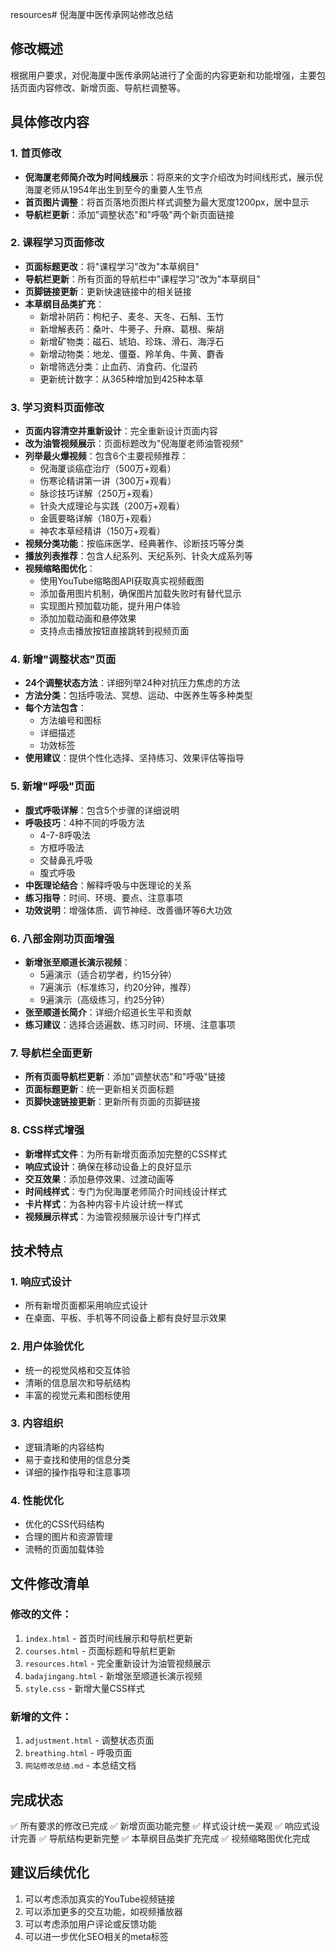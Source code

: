resources# 倪海厦中医传承网站修改总结

## 修改概述
根据用户要求，对倪海厦中医传承网站进行了全面的内容更新和功能增强，主要包括页面内容修改、新增页面、导航栏调整等。

## 具体修改内容

### 1. 首页修改
- **倪海厦老师简介改为时间线展示**：将原来的文字介绍改为时间线形式，展示倪海厦老师从1954年出生到至今的重要人生节点
- **首页图片调整**：将首页落地页图片样式调整为最大宽度1200px，居中显示
- **导航栏更新**：添加"调整状态"和"呼吸"两个新页面链接

### 2. 课程学习页面修改
- **页面标题更改**：将"课程学习"改为"本草纲目"
- **导航栏更新**：所有页面的导航栏中"课程学习"改为"本草纲目"
- **页脚链接更新**：更新快速链接中的相关链接
- **本草纲目品类扩充**：
  - 新增补阴药：枸杞子、麦冬、天冬、石斛、玉竹
  - 新增解表药：桑叶、牛蒡子、升麻、葛根、柴胡
  - 新增矿物类：磁石、琥珀、珍珠、滑石、海浮石
  - 新增动物类：地龙、僵蚕、羚羊角、牛黄、麝香
  - 新增筛选分类：止血药、消食药、化湿药
  - 更新统计数字：从365种增加到425种本草

### 3. 学习资料页面修改
- **页面内容清空并重新设计**：完全重新设计页面内容
- **改为油管视频展示**：页面标题改为"倪海厦老师油管视频"
- **列举最火爆视频**：包含6个主要视频推荐：
  - 倪海厦谈癌症治疗（500万+观看）
  - 伤寒论精讲第一讲（300万+观看）
  - 脉诊技巧详解（250万+观看）
  - 针灸大成理论与实践（200万+观看）
  - 金匮要略详解（180万+观看）
  - 神农本草经精讲（150万+观看）
- **视频分类功能**：按临床医学、经典著作、诊断技巧等分类
- **播放列表推荐**：包含人纪系列、天纪系列、针灸大成系列等
- **视频缩略图优化**：
  - 使用YouTube缩略图API获取真实视频截图
  - 添加备用图片机制，确保图片加载失败时有替代显示
  - 实现图片预加载功能，提升用户体验
  - 添加加载动画和悬停效果
  - 支持点击播放按钮直接跳转到视频页面

### 4. 新增"调整状态"页面
- **24个调整状态方法**：详细列举24种对抗压力焦虑的方法
- **方法分类**：包括呼吸法、冥想、运动、中医养生等多种类型
- **每个方法包含**：
  - 方法编号和图标
  - 详细描述
  - 功效标签
- **使用建议**：提供个性化选择、坚持练习、效果评估等指导

### 5. 新增"呼吸"页面
- **腹式呼吸详解**：包含5个步骤的详细说明
- **呼吸技巧**：4种不同的呼吸方法
  - 4-7-8呼吸法
  - 方框呼吸法
  - 交替鼻孔呼吸
  - 腹式呼吸
- **中医理论结合**：解释呼吸与中医理论的关系
- **练习指导**：时间、环境、要点、注意事项
- **功效说明**：增强体质、调节神经、改善循环等6大功效

### 6. 八部金刚功页面增强
- **新增张至顺道长演示视频**：
  - 5遍演示（适合初学者，约15分钟）
  - 7遍演示（标准练习，约20分钟，推荐）
  - 9遍演示（高级练习，约25分钟）
- **张至顺道长简介**：详细介绍道长生平和贡献
- **练习建议**：选择合适遍数、练习时间、环境、注意事项

### 7. 导航栏全面更新
- **所有页面导航栏更新**：添加"调整状态"和"呼吸"链接
- **页面标题更新**：统一更新相关页面标题
- **页脚快速链接更新**：更新所有页面的页脚链接

### 8. CSS样式增强
- **新增样式文件**：为所有新增页面添加完整的CSS样式
- **响应式设计**：确保在移动设备上的良好显示
- **交互效果**：添加悬停效果、过渡动画等
- **时间线样式**：专门为倪海厦老师简介时间线设计样式
- **卡片样式**：为各种内容卡片设计统一样式
- **视频展示样式**：为油管视频展示设计专门样式

## 技术特点

### 1. 响应式设计
- 所有新增页面都采用响应式设计
- 在桌面、平板、手机等不同设备上都有良好显示效果

### 2. 用户体验优化
- 统一的视觉风格和交互体验
- 清晰的信息层次和导航结构
- 丰富的视觉元素和图标使用

### 3. 内容组织
- 逻辑清晰的内容结构
- 易于查找和使用的信息分类
- 详细的操作指导和注意事项

### 4. 性能优化
- 优化的CSS代码结构
- 合理的图片和资源管理
- 流畅的页面加载体验

## 文件修改清单

### 修改的文件：
1. `index.html` - 首页时间线展示和导航栏更新
2. `courses.html` - 页面标题和导航栏更新
3. `resources.html` - 完全重新设计为油管视频展示
4. `badajingang.html` - 新增张至顺道长演示视频
5. `style.css` - 新增大量CSS样式

### 新增的文件：
1. `adjustment.html` - 调整状态页面
2. `breathing.html` - 呼吸页面
3. `网站修改总结.md` - 本总结文档

## 完成状态
✅ 所有要求的修改已完成
✅ 新增页面功能完整
✅ 样式设计统一美观
✅ 响应式设计完善
✅ 导航结构更新完整
✅ 本草纲目品类扩充完成
✅ 视频缩略图优化完成

## 建议后续优化
1. 可以考虑添加真实的YouTube视频链接
2. 可以添加更多的交互功能，如视频播放器
3. 可以考虑添加用户评论或反馈功能
4. 可以进一步优化SEO相关的meta标签
